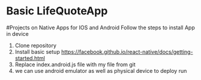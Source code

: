 # Basic LifeQuoteApp 
#Projects on Native Apps for IOS and Android
Follow the steps to install App in device
  1. Clone repository
  2. Install basic setup https://facebook.github.io/react-native/docs/getting-started.html
  3. Replace index.android.js file with my file from git
  4. we can use android emulator as well as physical device to deploy run
